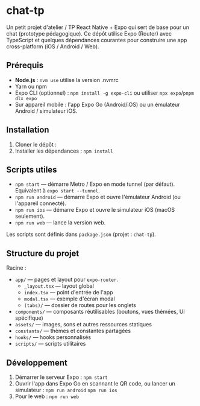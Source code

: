 # chat-tp

Un petit projet d'atelier / TP React Native + Expo qui sert de base pour un chat (prototype pédagogique).
Ce dépôt utilise Expo (Router) avec TypeScript et quelques dépendances courantes pour construire une app cross-platform (iOS / Android / Web).

## Prérequis

- **Node.js** : `nvm use` utilise la version .nvmrc
- Yarn ou npm
- Expo CLI (optionnel) : `npm install -g expo-cli` ou utiliser `npx expo`/`pnpm dlx expo`
- Sur appareil mobile : l'app Expo Go (Android/iOS) ou un émulateur Android / simulateur iOS.

## Installation

1. Cloner le dépôt :
2. Installer les dépendances :
   `npm install`

## Scripts utiles

- `npm start` — démarre Metro / Expo en mode tunnel (par défaut). Equivalent à `expo start --tunnel`.
- `npm run android` — démarre Expo et ouvre l'émulateur Android (ou l'appareil connecté).
- `npm run ios` — démarre Expo et ouvre le simulateur iOS (macOS seulement).
- `npm run web` — lance la version web.

Les scripts sont définis dans `package.json` (projet : `chat-tp`).

## Structure du projet

Racine :

- `app/` — pages et layout pour `expo-router`.
  - `_layout.tsx` — layout global
  - `index.tsx` — point d'entrée de l'app
  - `modal.tsx` — exemple d'écran modal
  - `(tabs)/` — dossier de routes pour les onglets
- `components/` — composants réutilisables (boutons, vues thémées, UI spécifique)
- `assets/` — images, sons et autres ressources statiques
- `constants/` — thèmes et constantes partagées
- `hooks/` — hooks personnalisés
- `scripts/` — scripts utilitaires

## Développement

1. Démarrer le serveur Expo :
   `npm start`
2. Ouvrir l'app dans Expo Go en scannant le QR code, ou lancer un simulateur :
   `npm run android`
   `npm run ios`
3. Pour le web :
   `npm run web`

